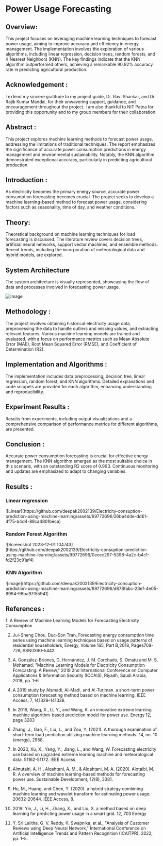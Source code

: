 <h1>Power Usage Forecasting</h1>

<h2>Overview:</h2>

This project focuses on leveraging machine learning techniques to forecast power usage, aiming to improve accuracy and efficiency in energy management. The implementation involves the exploration of various algorithms, including linear regression, decision trees, random forests, and K Nearest Neighbors (KNN). The key findings indicate that the KNN algorithm outperformed others, achieving a remarkable 90.92% accuracy rate in predicting agricultural production.

<h2>Acknowledgement :</h2>
I extend my sincere gratitude to my project guide, Dr. Ravi Shankar, and Dr. Rajib Kumar Mandal, for their unwavering support, guidance, and encouragement throughout the project. I am also thankful to NIT Patna for providing this opportunity and to my group members for their collaboration.

<h2>Abstract :</h2>

This project explores machine learning methods to forecast power usage, addressing the limitations of traditional techniques. The report emphasizes the significance of accurate power consumption predictions in energy management and environmental sustainability. Notably, the KNN algorithm demonstrated exceptional accuracy, particularly in predicting agricultural production.

<h2>Introduction :</h2>
As electricity becomes the primary energy source, accurate power consumption forecasting becomes crucial. The project seeks to develop a machine learning-based method to forecast power usage, considering factors such as seasonality, time of day, and weather conditions.

<h2>Theory:</h2>
Theoretical background on machine learning techniques for load forecasting is discussed. The literature review covers decision trees, artificial neural networks, support vector machines, and ensemble methods. Recent trends, including the incorporation of meteorological data and hybrid models, are explored.

<h2>System Architecture</h2>
The system architecture is visually represented, showcasing the flow of data and processes involved in forecasting power usage.

![image](https://github.com/deepak2002139/Electricity-consuption-prediction-using-machine-learning/assets/99772696/c6d9c052-c4f4-4939-84bf-d9b878e14c94)


<h2>Methodology :</h2>
The project involves obtaining historical electricity usage data, preprocessing the data to handle outliers and missing values, and extracting relevant features. Various machine learning models are trained and evaluated, with a focus on performance metrics such as Mean Absolute Error (MAE), Root Mean Squared Error (RMSE), and Coefficient of Determination (R2).

<h2>Implementation and Algorithms :</h2>
The implementation includes data preprocessing, decision tree, linear regression, random forest, and KNN algorithms. Detailed explanations and code snippets are provided for each algorithm, enhancing understanding and reproducibility.

<h2>Experiment Results :</h2>
Results from experiments, including output visualizations and a comprehensive comparison of performance metrics for different algorithms, are presented.

<h2>Conclusion :</h2>
Accurate power consumption forecasting is crucial for effective energy management. The KNN algorithm emerged as the most suitable choice in this scenario, with an outstanding R2 score of 0.993. Continuous monitoring and updates are emphasized to adapt to changing variables.


<h2>Results :</h2>

<h3>Linear regression </h3>
![Linear](https://github.com/deepak2002139/Electricity-consuption-prediction-using-machine-learning/assets/99772696/26ba4dde-dd61-4f75-b4d4-89ca4801beca)

<h3>Random Forest Algorithm </h3>
![Screenshot 2023-12-01 104743](https://github.com/deepak2002139/Electricity-consuption-prediction-using-machine-learning/assets/99772696/0ecec297-5398-4a2c-b4c1-fd2f23c91af4)


<h3>KNN Algorithm</h3>
![image](https://github.com/deepak2002139/Electricity-consuption-prediction-using-machine-learning/assets/99772696/d878fabc-23ef-4e05-8994-96ba97f55941)

<h2>References :</h2>
1. A Review of Machine Learning Models for Forecasting Electricity Consumption

2. Jui-Sheng Chou, Duc-Son Tran, Forecasting energy consumption time series using
machine learning techniques based on usage patterns of residential householders,
Energy, Volume 165, Part B,2018, Pages709-726,ISSN0360-5442

3. A. González-Briones, G. Hernández, J. M. Corchado, S. Omatu and M. S. Mohamad,
"Machine Learning Models for Electricity Consumption Forecasting: A Review,"
2019 2nd International Conference on Computer Applications & Information Security
(ICCAIS), Riyadh, Saudi Arabia, 2019, pp. 1-6

4. A 2019 study by Alsmadi, Al-Madi, and Al-Turjman. a short-term power consumption
forecasting method based on machine learning. IEEE Access, 7, 141329–141338.

5. In 2019, Wang, X., Li, Y., and Wang, K. an innovative extreme learning machine
algorithm-based prediction model for power use. Energy 12, page 3283

6. Zhang, J., Gao, F., Liu, L., and Zou, Y. (2021). A thorough examination of short-term
load prediction utilizing machine learning methods. 14, no. 10 (energy), 2958.

7. In 2020, Xu, X., Yang, Y., Jiang, L., and Wang, W. Forecasting electricity use based
on upgraded extreme learning machine and meteorological data. 51162-51172. IEEE
Access.

8. Almutairi, A. H., Alqahtani, A. M., & Alqahtani, M. A. (2020). Alotaibi, M. R. A
overview of machine learning-based methods for forecasting power use. Sustainable
Development, 12(8), 3381.

9. Hu, M., Huang, and Chen, Y. (2020). a hybrid strategy combining machine learning
and wavelet transform for estimating power usage. 20632-20644. IEEE Access, 8.

10. 2019: Yin, J., Li, H., Zhang, X., and Liu, X. a method based on deep learning for
predicting power usage in a smart grid. 12, 703 Energy

11. Y. Sri Lalitha, G. V. Reddy, K. Swapnika, et al., "Analysis of Customer Reviews using
Deep Neural Network," International Conference on Artificial Intelligence Trends and
Pattern Recognition (ICAITPR), 2022, pp. 1-5.
